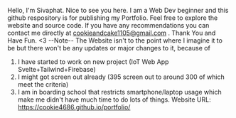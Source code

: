 Hello, I'm Sivaphat. Nice to see you here.
I am a Web Dev beginner and this github respository is for publishing my Portfolio.
Feel free to explore the website and source code.
If you have any recommendations you can contact me directly at cookieandcake1105@gmail.com .
Thank You and Have Fun. <3
--Note--
The Website isn't to the point where I imagine it to be but there won't be any updates or major changes to it, because of
1. I have started to work on new project (IoT Web App Svelte+Tailwind+Firebase)
2. I might got screen out already (395 screen out to around 300 of which meet the criteria)
3. I am in boarding school that restricts smartphone/laptop usage which make me didn't have much time to do lots of things.
Website URL: https://cookie4686.github.io/portfolio/
